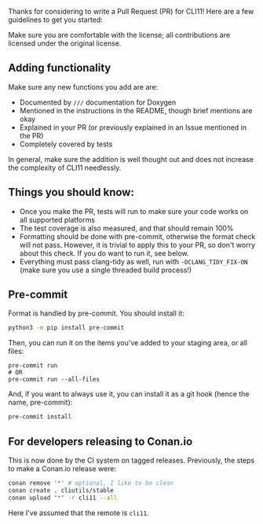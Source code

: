 Thanks for considering to write a Pull Request (PR) for CLI11! Here are a few guidelines to get you started:

Make sure you are comfortable with the license; all contributions are licensed under the original license.

## Adding functionality
Make sure any new functions you add are are:

* Documented by `///` documentation for Doxygen
* Mentioned in the instructions in the README, though brief mentions are okay
* Explained in your PR (or previously explained in an Issue mentioned in the PR)
* Completely covered by tests

In general, make sure the addition is well thought out and does not increase the complexity of CLI11 needlessly.

## Things you should know:

* Once you make the PR, tests will run to make sure your code works on all supported platforms
* The test coverage is also measured, and that should remain 100%
* Formatting should be done with pre-commit, otherwise the format check will not pass. However, it is trivial to apply this to your PR, so don't worry about this check. If you do want to run it, see below.
* Everything must pass clang-tidy as well, run with `-DCLANG_TIDY_FIX-ON` (make sure you use a single threaded build process!)


## Pre-commit

Format is handled by pre-commit. You should install it:

```bash
python3 -m pip install pre-commit
```

Then, you can run it on the items you've added to your staging area, or all files:

```
pre-commit run
# OR
pre-commit run --all-files
```


And, if you want to always use it, you can install it as a git hook (hence the name, pre-commit):

```bash
pre-commit install
```

## For developers releasing to Conan.io

This is now done by the CI system on tagged releases. Previously, the steps to make a Conan.io release were:

```bash
conan remove '*' # optional, I like to be clean
conan create . cliutils/stable
conan upload "*" -r cli11 --all
```

Here I've assumed that the remote is `cli11`.
